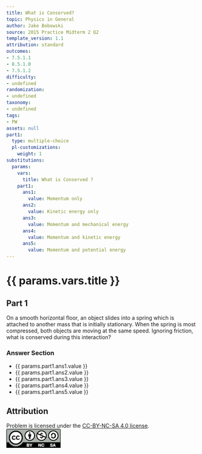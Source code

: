 ```yaml
---
title: What is Conserved?
topic: Physics in General
author: Jake Bobowski
source: 2015 Practice Midterm 2 Q2
template_version: 1.1
attribution: standard
outcomes:
- 7.5.1.1
- 8.5.1.0
- 7.5.1.2
difficulty:
- undefined
randomization:
- undefined
taxonomy:
- undefined
tags:
- PW
assets: null
part1:
  type: multiple-choice
  pl-customizations:
    weight: 1
substitutions:
  params:
    vars:
      title: What is Conserved ?
    part1:
      ans1:
        value: Momentum only
      ans2:
        value: Kinetic energy only
      ans3:
        value: Momentum and mechanical energy
      ans4:
        value: Momentum and kinetic energy
      ans5:
        value: Momentum and potential energy
---
```

# {{ params.vars.title }}

## Part 1

On a smooth horizontal floor, an object slides into a spring which is attached to another mass that is initially stationary.  When the spring is most compressed, both objects are moving at the same speed.  Ignoring friction, what is conserved during this interaction?

### Answer Section

- {{ params.part1.ans1.value }}
- {{ params.part1.ans2.value }}
- {{ params.part1.ans3.value }}
- {{ params.part1.ans4.value }}
- {{ params.part1.ans5.value }}

## Attribution

Problem is licensed under the [CC-BY-NC-SA 4.0 license](https://creativecommons.org/licenses/by-nc-sa/4.0/).<br> ![The Creative Commons 4.0 license requiring attribution-BY, non-commercial-NC, and share-alike-SA license.](https://raw.githubusercontent.com/firasm/bits/master/by-nc-sa.png)